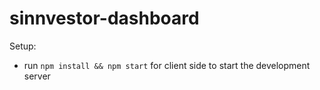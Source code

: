 # sinnvestor-dashboard

Setup:
- run ```npm install && npm start``` for client side to start the development server